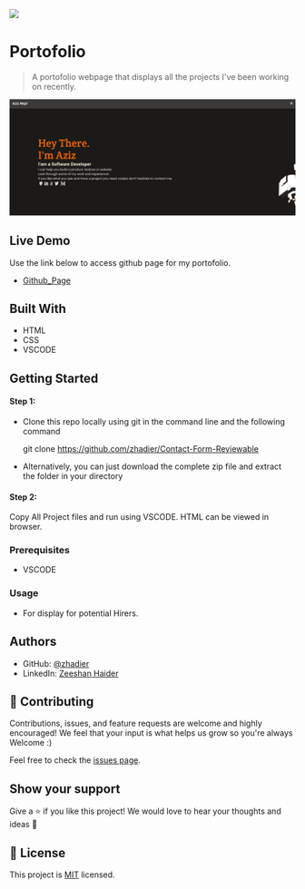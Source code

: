 ![](https://img.shields.io/badge/Microverse-blueviolet)

# Portofolio


> A portofolio webpage that displays all the projects I've been working on recently. 

![screenshot](ss.png)



## Live Demo
Use the link below to access github page for my portofolio.

- [Github_Page](https://zhadier.github.io/Contact-Form-Reviewable/)


## Built With

- HTML
- CSS
- VSCODE


## Getting Started
#### Step 1:

- Clone this repo locally using git in the command line and the following command

  git clone https://github.com/zhadier/Contact-Form-Reviewable
  
- Alternatively, you can just download the complete zip file and extract the folder in your directory

#### Step 2:
Copy All Project files and run using VSCODE. HTML can be viewed in browser.


### Prerequisites
- VSCODE


### Usage
- For display for potential Hirers.


## Authors
- GitHub: [@zhadier](https://github.com/zhadier)
- LinkedIn: [Zeeshan Haider](https://www.linkedin.com/in/zhadier39/)
## 🤝 Contributing

Contributions, issues, and feature requests are welcome and highly encouraged!
We feel that your input is what helps us grow so you're always Welcome :)

Feel free to check the [issues page](../../issues/).

## Show your support

Give a ⭐️ if you like this project!
We would love to hear your thoughts and ideas 🖤


## 📝 License

This project is [MIT](./MIT.md) licensed.
